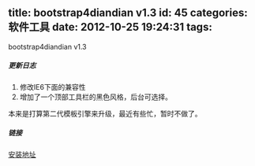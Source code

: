title: bootstrap4diandian v1.3
id: 45
categories: 软件工具
date: 2012-10-25 19:24:31
tags:
---

bootstrap4diandian v1.3
</br>

##### 更新日志

1.  修改IE6下面的兼容性
2.  增加了一个顶部工具栏的黑色风格，后台可选择。

本来是打算第二代模板引擎来升级，最近有些忙，暂时不做了。
</br>

##### 链接

[安装地址](http://www.diandian.com/t/703b0c77 "安装地址")
